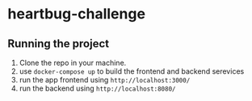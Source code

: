 # heartbug-challenge

Running the project
-----------------

1. Clone the repo in your machine.
2. use ```docker-compose up``` to build the frontend and backend serevices
3. run the app frontend using ```http://localhost:3000/```
4. run the backend using ```http://localhost:8080/```

